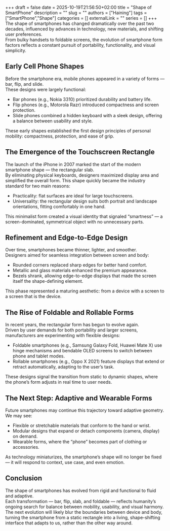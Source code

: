 +++ 
draft = false
date = 2025-10-19T21:56:50+02:00
title = "Shape of SmartPhone"
description = ""
slug = ""
authors = ["Haining"]
tags = ["SmartPhone","Shape"]
categories = []
externalLink = ""
series = []
+++
The shape of smartphones has changed dramatically over the past two decades, influenced by advances in technology, new materials, and shifting user preferences.  
From bulky handsets to foldable screens, the evolution of smartphone form factors reflects a constant pursuit of portability, functionality, and visual simplicity.


## Early Cell Phone Shapes

Before the smartphone era, mobile phones appeared in a variety of forms — bar, flip, and slide.  
These designs were largely functional:
- Bar phones (e.g., Nokia 3310) prioritized durability and battery life.
- Flip phones (e.g., Motorola Razr) introduced compactness and screen protection.
- Slide phones combined a hidden keyboard with a sleek design, offering a balance between usability and style.

These early shapes established the first design principles of personal mobility: compactness, protection, and ease of grip.

## The Emergence of the Touchscreen Rectangle

The launch of the iPhone in 2007 marked the start of the modern smartphone shape — the rectangular slab.  
By eliminating physical keyboards, designers maximized display area and simplified the overall form.
This shape quickly became the industry standard for two main reasons:
- Practicality: flat surfaces are ideal for large touchscreens.
- Universality: the rectangular design suits both portrait and landscape orientations, fitting comfortably in one hand.

This minimalist form created a visual identity that signaled “smartness” — a screen-dominated, symmetrical object with no unnecessary parts.

## Refinement and Edge-to-Edge Design

Over time, smartphones became thinner, lighter, and smoother.  
Designers aimed for seamless integration between screen and body:
- Rounded corners replaced sharp edges for better hand comfort.
- Metallic and glass materials enhanced the premium appearance.
- Bezels shrank, allowing edge-to-edge displays that made the screen itself the shape-defining element.

This phase represented a maturing aesthetic: from a device with a screen to a screen that is the device.

## The Rise of Foldable and Rollable Forms

In recent years, the rectangular form has begun to evolve again.  
Driven by user demands for both portability and larger screens, manufacturers are experimenting with flexible designs:
- Foldable smartphones (e.g., Samsung Galaxy Fold, Huawei Mate X) use hinge mechanisms and bendable OLED screens to switch between phone and tablet modes.
- Rollable smartphones (e.g., Oppo X 2021) feature displays that extend or retract automatically, adapting to the user’s task.

These designs signal the transition from static to dynamic shapes, where the phone’s form adjusts in real time to user needs.

## The Next Step: Adaptive and Wearable Forms

Future smartphones may continue this trajectory toward adaptive geometry.
We may see:
- Flexible or stretchable materials that conform to the hand or wrist.
- Modular designs that expand or detach components (camera, display) on demand.
- Wearable forms, where the “phone” becomes part of clothing or accessories.

As technology miniaturizes, the smartphone’s shape will no longer be fixed — it will respond to context, use case, and even emotion.  
## Conclusion

The shape of smartphones has evolved from rigid and functional to fluid and adaptive.  
Each transformation — bar, flip, slab, and foldable — reflects humanity’s ongoing search for balance between mobility, usability, and visual harmony.  
The next evolution will likely blur the boundaries between device and body, turning the smartphone from a static rectangle into a living, shape-shifting interface that adapts to us, rather than the other way around.